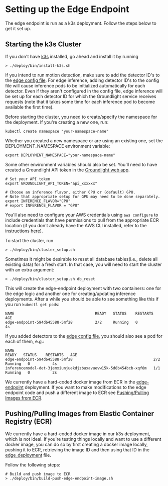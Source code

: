 
# Setting up the Edge Endpoint

The edge endpoint is run as a k3s deployment. Follow the steps below to get it set up.

## Starting the k3s Cluster 

If you don't have [k3s](https://docs.k3s.io/) installed, go ahead and install it by running 

```shell
> ./deploy/bin/install-k3s.sh
```


If you intend to run motion detection, make sure to add the detector ID's to the 
[edge config file](../configs/edge-config.yaml). For edge inference, adding detector ID's to the config file will cause
inference pods to be initialized automatically for each detector. Even if they aren't configured in the config file, 
edge inference will be set up for each detector ID for which the Groundlight service receives requests (note that it 
takes some time for each inference pod to become available the first time).

Before starting the cluster, you need to create/specify the namespace for the deployment. If you're creating a new one, run:

```
kubectl create namespace "your-namespace-name"
```

Whether you created a new namespace or are using an existing one, set the DEPLOYMENT_NAMESPACE environment variable:
```
export DEPLOYMENT_NAMESPACE="your-namespace-name"
```

Some other environment variables should also be set. You'll need to have created
a Groundlight API token in the [Groundlight web app](https://app.groundlight.ai/reef/my-account/api-tokens).
```
# Set your API token
export GROUNDLIGHT_API_TOKEN="api_xxxxxx"

# Choose an inference flavor, either CPU or (default) GPU.
# Note that appropriate setup for GPU may need to be done separately.
export INFERENCE_FLAVOR="CPU"
# export INFERENCE_FLAVOR = "GPU"
```

You'll also need to configure your AWS credentials using `aws configure` to include credentials that have permissions to pull from the appropriate ECR location (if you don't already have the AWS CLI installed, refer to the instructions [here](https://docs.aws.amazon.com/cli/latest/userguide/getting-started-install.html)).

To start the cluster, run 
```shell 
> ./deploy/bin/cluster_setup.sh
```

Sometimes it might be desirable to reset all database tables(i.e., delete all existing data) for a fresh start. In that case, 
you will need to start the cluster with an extra argument:

```shell
> ./deploy/bin/cluster_setup.sh db_reset
```

This will create the edge-endpoint deployment with two containers: one for the edge logic and another one for creating/updating inference
deployments. After a while you should be able to see something like this if you run `kubectl get pods`:

```shell
NAME                                    READY   STATUS    RESTARTS   AGE
edge-endpoint-594d645588-5mf28          2/2     Running   0          4s
```

If you added detectors to the [edge config file](../configs/edge-config.yaml), you should also see a pod for each of them, e.g.:

```shell
NAME                                                              READY   STATUS    RESTARTS   AGE
edge-endpoint-594d645588-5mf28                                    2/2     Running   0          4s
inferencemodel-det-3jemxiunjuekdjzbuxavuevw15k-5d8b454bcb-xqf8m   1/1     Running   0          2s
```


We currently have a hard-coded docker image from ECR in the [edge-endpoint](/edge-endpoint/deploy/k3s/edge_deployment.yaml) 
deployment. If you want to make modifications to the edge endpoint code and push a different 
image to ECR see [Pushing/Pulling Images from ECR](#pushingpulling-images-from-elastic-container-registry-ecr).


## Pushing/Pulling Images from Elastic Container Registry (ECR)

We currently have a hard-coded docker image in our k3s deployment, which is not ideal. 
If you're testing things locally and want to use a different docker image, you can do so
by first creating a docker image locally, pushing it to ECR, retrieving the image ID and 
then using that ID in the [edge_deployment](k3s/edge_deployment/edge_deployment.yaml) file. 

Follow the following steps:

```shell
# Build and push image to ECR
> ./deploy/bin/build-push-edge-endpoint-image.sh 
```


